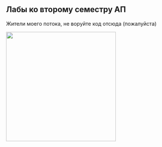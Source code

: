 ## Лабы ко второму семестру АП
Жители моего потока, не воруйте код отсюда (пожалуйста)

<img src="https://i.redd.it/3ubd1oud7oa81.jpg" width="300" height="300" />

